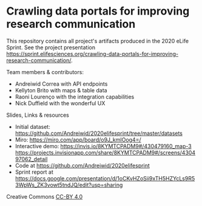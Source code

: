 # Crawling data portals for improving research communication

This repository contains all project's artifacts produced in the 2020 eLife Sprint. See the project presentation https://sprint.elifesciences.org/crawling-data-portals-for-improving-research-communication/.


Team members & contributors:
  * Andreiwid Correa with API endpoints
  * Kellyton Brito with maps & table data
  * Raoni Lourenço with the integration capabilities
  * Nick Duffield with the wonderful UX

Slides, Links & resources
  * Initial dataset: https://github.com/Andreiwid/2020elifesprint/tree/master/datasets  
  * Miro: https://miro.com/app/board/o9J_kmIOog4=/ 
  * Interactive demo: https://invis.io/8KYMTCPADM9#/430479160_map-3 https://projects.invisionapp.com/share/8KYMTCPADM9#/screens/430497062_detail 
  * Code at https://github.com/Andreiwid/2020elifesprint 
  * Sprint report at https://docs.google.com/presentation/d/1oCKvHZoSii9xTH5HZYcLs9R53WpWs_ZK3vowt5tndJQ/edit?usp=sharing 

Creative Commons [CC-BY 4.0](http://creativecommons.org/licenses/by/4.0/)
